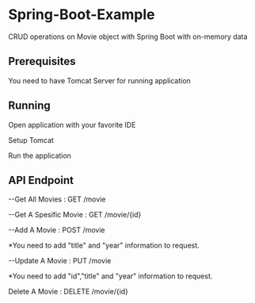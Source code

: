 # Spring-Boot-Example
CRUD operations on Movie object with Spring Boot with on-memory data

## Prerequisites

You need to have Tomcat Server for running application

## Running

Open application with your favorite IDE

Setup Tomcat

Run the application

## API Endpoint

--Get All Movies : GET /movie

--Get A Spesific Movie : GET /movie/{id}

--Add A Movie : POST /movie

*You need to add "title" and "year" information to request.

--Update A Movie : PUT /movie

*You need to add "id","title" and "year" information to request.

Delete A Movie : DELETE /movie/{id}


